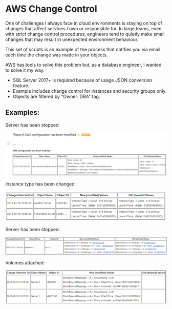 <h1>AWS Change Control</h1>
<p>One of challenges I always face in cloud environments is staying on top of changes that affect services I own or responsible for. In large teams, even with strict change control procedures, engineers tend to quietly make small changes that may result in unexpected environment behaviour.</p>
<p>This set of scripts is an example of the process that notifies you via email each time the change was made in your objects.</p>
<p>AWS has tools to solve this problem but, as a database engineer, I wanted to solve it my way.</p>
<ul>
  <li>SQL Server 2017+ is required because of usage JSON conversion feature.</li>
  <li>Example includes change control for instances and security groups only.</li>
  <li>Objects are filtered by "Owner: DBA" tag.</li>
</ul>
<h2>Examples:</h2>
<p>Server has been stopped:</p>
<p><img src="//raw.githubusercontent.com/alekseybochkov/publications/aws-change-control/aws-change-control/server-has-been-stopped.png" alt="Server has been stopped"></p>
<p>Instance type has been changed:</p>
<p><img src="//raw.githubusercontent.com/alekseybochkov/publications/aws-change-control/aws-change-control/instance-type-has-been-changed.png" alt="Instance type has been changed"></p>
<p>Server has been stopped:</p>
<p><img src="//raw.githubusercontent.com/alekseybochkov/publications/aws-change-control/aws-change-control/security-group-changes.png" alt="Security group changes"></p>
<p>Volumes attached:</p>
<p><img src="//raw.githubusercontent.com/alekseybochkov/publications/aws-change-control/aws-change-control/volume-attached.png" alt="Volumes attached"></p>


